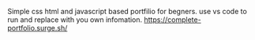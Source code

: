 Simple css html and javascript based portfilio for begners.
use vs code to run and replace with you own infomation.
https://complete-portfolio.surge.sh/
